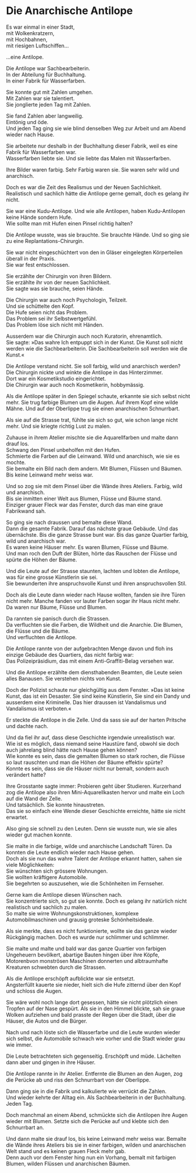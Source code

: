 # Die Anarchische Antilope

Es war einmal in einer Stadt,\
mit Wolkenkratzern,\
mit Hochbahnen,\
mit riesigen Luftschiffen\...

...eine Antilope.

Die Antilope war Sachbearbeiterin.\
In der Abteilung für Buchhaltung.\
In einer Fabrik für Wasserfarben.

Sie konnte gut mit Zahlen umgehen.\
Mit Zahlen war sie talentiert.\
Sie jonglierte jeden Tag mit Zahlen.

Sie fand Zahlen aber langweilig.\
Eintönig und öde.\
Und jeden Tag ging sie wie blind denselben Weg zur Arbeit und am Abend wieder nach Hause.

Sie arbeitete nur deshalb in der Buchhaltung dieser Fabrik, weil es eine Fabrik für Wasserfarben war.\
Wasserfarben liebte sie. Und sie liebte das Malen mit Wasserfarben.

Ihre Bilder waren farbig. Sehr Farbig waren sie. Sie waren sehr wild und anarchisch.

Doch es war die Zeit des Realismus und der Neuen Sachlichkeit.\
Realistisch und sachlich hätte die Antilope gerne gemalt, doch es gelang ihr nicht.

Sie war eine Kudu-Antilope. Und wie alle Antilopen, haben Kudu-Antilopen keine Hände sondern Hufe.\
Wie sollte man mit Hufen einen Pinsel richtig halten?

Die Antilope wusste, was sie brauchte. Sie brauchte Hände. Und so ging sie zu eine Replantations-Chirurgin.

Sie war nicht eingeschüchtert von den in Gläser eingelegten Körperteilen überall in der Praxis.\
Sie war fest entschlossen.

Sie erzählte der Chirurgin von ihren Bildern.\
Sie erzählte ihr von der neuen Sachlichkeit.\
Sie sagte was sie brauche, seien Hände.

Die Chirurgin war auch noch Psychologin, Teilzeit.\
Und sie schüttelte den Kopf.\
Die Hufe seien nicht das Problem.\
Das Problem sei ihr Selbstwertgefühl.\
Das Problem löse sich nicht mit Händen.

Ausserdem war die Chirurgin auch noch Kuratorin, ehrenamtlich.\
Sie sagte: »Das wahre Ich entpuppt sich in der Kunst. Die Kunst soll nicht werden wie die Sachbearbeiterin. Die Sachbearbeiterin soll werden wie die Kunst.«

Die Antilope verstand nicht. Sie soll farbig, wild und anarchisch werden?\
Die Chirurgin nickte und winkte die Antilope in das Hinterzimmer.\
Dort war ein Kosmetikstudio eingerichtet.\
Die Chirurgin war auch noch Kosmetikerin, hobbymässig.

Als die Antilope später in den Spiegel schaute, erkannte sie sich selbst nicht mehr. Sie trug farbige Blumen um die Augen. Auf ihrem Kopf eine wilde Mähne. Und auf der Oberlippe trug sie einen anarchischen Schnurrbart.

Als sie auf die Strasse trat, fühlte sie sich so gut, wie schon lange nicht mehr. Und sie kriegte richtig Lust zu malen.

Zuhause in ihrem Atelier mischte sie die Aquarellfarben und malte dann drauf los.\
Schwang den Pinsel unbeholfen mit den Hufen.\
Schmierte die Farben auf die Leinwand. Wild und anarchisch, wie sie es mochte.\
Sie bemalte ein Bild nach dem andern. Mit Blumen, Flüssen und Bäumen. Bis keine Leinwand mehr weiss war.

Und so zog sie mit dem Pinsel über die Wände ihres Ateliers. Farbig, wild und anarchisch.\
Bis sie inmitten einer Welt aus Blumen, Flüsse und Bäume stand.\
Einziger grauer Fleck war das Fenster, durch das man eine graue Fabrikwand sah.

So ging sie nach draussen und bemalte diese Wand.\
Dann die gesamte Fabrik. Darauf das nächste graue Gebäude. Und das übernächste. Bis die ganze Strasse bunt war. Bis das ganze Quartier farbig, wild und anarchisch war.\
Es waren keine Häuser mehr. Es waren Blumen, Flüsse und Bäume.\
Und man roch den Duft der Blüten, hörte das Rauschen der Flüsse und spürte die Höhen der Bäume.

Und die Leute auf der Strasse staunten, lachten und lobten die Antilope, was für eine grosse Künstlerin sie sei.\
Sie bewunderten ihre anspruchsvolle Kunst und ihren anspruchsvollen Stil.

Doch als die Leute dann wieder nach Hause wollten, fanden sie ihre Türen nicht mehr. Manche fanden vor lauter Farben sogar ihr Haus nicht mehr.\
Da waren nur Bäume, Flüsse und Blumen.

Da rannten sie panisch durch die Strassen.\
Da verfluchten sie die Farben, die Wildheit und die Anarchie. Die Blumen, die Flüsse und die Bäume.\
Und verfluchten die Antilope.

Die Antilope rannte von der aufgebrachten Menge davon und floh ins einzige Gebäude des Quartiers, das nicht farbig war:\
Das Polizeipräsidium, das mit einem Anti-Graffiti-Belag versehen war.

Und die Antilope erzählte dem diensthabenden Beamten, die Leute seien alles Banausen. Sie verstehen nichts von Kunst.

Doch der Polizist schaute nur gleichgültig aus dem Fenster. »Das ist keine Kunst, das ist ein Desaster. Sie sind keine Künstlerin, Sie sind ein Dandy und ausserdem eine Kriminelle. Das hier draussen ist Vandalismus und Vandalismus ist verboten.«

Er steckte die Antilope in die Zelle. Und da sass sie auf der harten Pritsche und dachte nach.

Und da fiel ihr auf, dass diese Geschichte irgendwie unrealistisch war.\
Wie ist es möglich, dass niemand seine Haustüre fand, obwohl sie doch auch jahrelang blind hätte nach Hause gehen können?\
Wie konnte es sein, dass die gemalten Blumen so stark rochen, die Flüsse so laut rauschten und man die Höhen der Bäume effektiv spürte?\
Konnte es sein, dass sie die Häuser nicht nur bemalt, sondern auch verändert hatte?

Ihre Grosstante sagte immer: Probieren geht über Studieren. Kurzerhand zog die Antilope also ihren Mini-Aquarellkasten hervor und malte ein Loch auf die Wand der Zelle.\
Und tatsächlich. Sie konnte hinaustreten.\
Das sie so einfach eine Wende dieser Geschichte erreichte, hätte sie nicht erwartet.

Also ging sie schnell zu den Leuten. Denn sie wusste nun, wie sie alles wieder gut machen konnte.

Sie malte in die farbige, wilde und anarchische Landschaft Türen. Da konnten die Leute endlich wieder nach Hause gehen.\
Doch als sie nun das wahre Talent der Antilope erkannt hatten, sahen sie viele Möglichkeiten:\
Sie wünschten sich grössere Wohnungen.\
Sie wollten kräftigere Automobile.\
Sie begehrten so auszusehen, wie die Schönheiten im Fernseher.

Gerne kam die Antilope diesen Wünschen nach.\
Sie konzentrierte sich, so gut sie konnte. Doch es gelang ihr natürlich nicht realistisch und sachlich zu malen.\
So malte sie wirre Wohnungskonstruktionen, komplexe Automobilmaschinen und grausig groteske Schönheitsideale.

Als sie merkte, dass es nicht funktionierte, wollte sie das ganze wieder Rückgängig machen. Doch es wurde nur schlimmer und schlimmer.

Sie malte und malte und bald war das ganze Quartier von farbigen Ungeheuern bevölkert, abartige Bauten hingen über ihre Köpfe, Motorenbvon monströsen Maschinen donnerten und albtraumhafte Kreaturen schwebten durch die Strassen.

Als die Antilope erschöpft aufblickte war sie entsetzt.\
Angsterfüllt kauerte sie nieder, hielt sich die Hufe zitternd über den Kopf und schloss die Augen.

Sie wäre wohl noch lange dort gesessen, hätte sie nicht plötzlich einen Tropfen auf der Nase gespürt. Als sie in den Himmel blickte, sah sie graue Wolken aufziehen und bald prasste der Regen über die Stadt, über die Häuser, die Autos und die Bürger.

Nach und nach löste sich die Wasserfarbe und die Leute wurden wieder sich selbst, die Automobile schwach wie vorher und die Stadt wieder grau wie immer.

Die Leute betrachteten sich gegenseitig. Erschöpft und müde. Lächelten dann aber und gingen in ihre Häuser.

Die Antilope rannte in ihr Atelier. Entfernte die Blumen an den Augen, zog die Perücke ab und riss den Schnurrbart von der Oberlippe.

Dann ging sie in die Fabrik und kalkulierte wie verrückt die Zahlen.\
Und wieder kehrte der Alltag ein. Als Sachbearbeiterin in der Buchhaltung.\
Jeden Tag.

Doch manchmal an einem Abend, schmückte sich die Antilopen ihre Augen wieder mit Blumen. Setzte sich die Perücke auf und klebte sich den Schnurrbart an.

Und dann malte sie drauf los, bis keine Leinwand mehr weiss war. Bemalte die Wände ihres Ateliers bis sie in einer farbigen, wilden und anarchischen Welt stand und es keinen grauen Fleck mehr gab.\
Denn auch vor dem Fenster hing nun ein Vorhang, bemalt mit farbigen Blumen, wilden Flüssen und anarchischen Bäumen.
